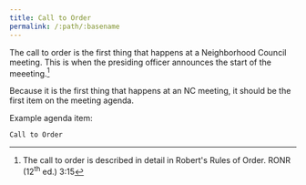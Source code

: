 ```yaml
---
title: Call to Order
permalink: /:path/:basename
---
```


The call to order is
the first thing
that happens
at a Neighborhood Council meeting.
This is when
the presiding officer
announces the start
of the meeeting.[^ronr315]

Because it is
the first thing
that happens
at an NC meeting,
it should be
the first item
on the meeting agenda.

Example agenda item:

    Call to Order

[^ronr315]:
    The call to order is described
    in detail
    in Robert's Rules of Order.
    RONR (12<sup>th</sup>&nbsp;ed.) 3:15
